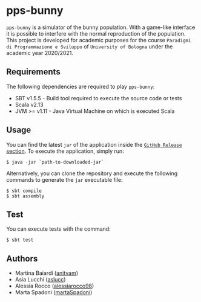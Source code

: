 # pps-bunny
`pps-bunny` is a simulator of the bunny population. With a game-like interface it is possible to interfere with the normal reproduction of the population. This project is developed for academic purposes for the course `Paradigmi di Programmazione e Sviluppo` of `University of Bologna` under the academic year 2020/2021.

## Requirements
The following dependencies are required to play `pps-bunny`:
- SBT v1.5.5 - Build tool required to execute the source code or tests
- Scala v2.13
- JVM >= v1.11 - Java Virtual Machine on which is executed Scala

## Usage
You can find the latest `jar` of the application inside the [`GitHub Release` section](https://github.com/anitvam/pps-bunny/releases).
To execute the application, simply run:
```
$ java -jar `path-to-downloaded-jar`
```

Alternatively, you can clone the repository and execute the following commands to generate the `jar` executable file:
```
$ sbt compile
$ sbt assembly
```

## Test
You can execute tests with the command:
```
$ sbt test
```

## Authors
- Martina Baiardi ([anitvam](https://github.com/anitvam))
- Asia Lucchi ([aslucc](https://github.com/aslucc))
- Alessia Rocco ([alessiarocco98](https://github.com/alessiarocco98))
- Marta Spadoni ([martaSpadoni](https://github.com/martaSpadoni))
